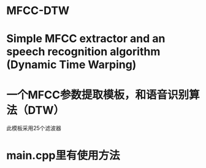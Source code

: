 # MFCC-DTW
# Simple MFCC extractor and an speech recognition algorithm (Dynamic Time Warping)


# 一个MFCC参数提取模板，和语音识别算法（DTW）
此模板采用25个滤波器

# main.cpp里有使用方法


